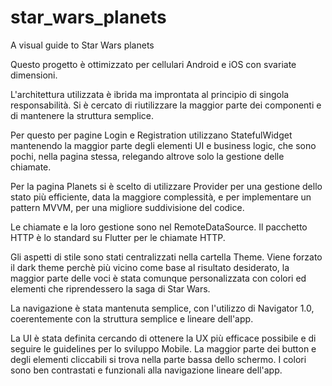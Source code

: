 # star_wars_planets

A visual guide to Star Wars planets


Questo progetto è ottimizzato per cellulari Android e iOS con svariate dimensioni.

L'architettura utilizzata è ibrida ma improntata al principio di singola responsabilità. Si è cercato 
di riutilizzare la maggior parte dei componenti e di mantenere la struttura semplice.

Per questo per pagine Login e Registration utilizzano StatefulWidget mantenendo la maggior parte degli elementi UI
e business logic, che sono pochi, nella pagina stessa, relegando altrove solo la gestione delle chiamate.

Per la pagina Planets si è scelto di utilizzare Provider per una gestione dello stato più efficiente,
data la maggiore complessità, e per implementare un pattern MVVM, per una migliore suddivisione del codice.

Le chiamate e la loro gestione sono nel RemoteDataSource. Il pacchetto HTTP è lo standard su Flutter
per le chiamate HTTP.

Gli aspetti di stile sono stati centralizzati nella cartella Theme. Viene forzato il dark theme perchè
più vicino come base al risultato desiderato, la maggior parte delle voci è stata comunque personalizzata
con colori ed elementi che riprendessero la saga di Star Wars.

La navigazione è stata mantenuta semplice, con l'utilizzo di Navigator 1.0, coerentemente con la struttura 
semplice e lineare dell'app.

La UI è stata definita cercando di ottenere la UX più efficace possibile e di seguire le guidelines
per lo sviluppo Mobile. La maggior parte dei button e degli elementi cliccabili si trova nella parte bassa
dello schermo. I colori sono ben contrastati e funzionali alla navigazione lineare dell'app.

